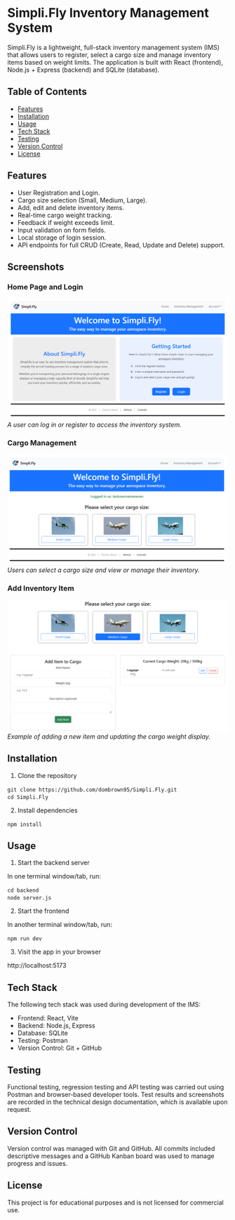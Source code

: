 # Simpli.Fly Inventory Management System

Simpli.Fly is a lightweight, full-stack inventory management system (IMS) that allows users to register, select a cargo size and manage inventory items based on weight limits. The application is built with React (frontend), Node.js + Express (backend) and SQLite (database).

## Table of Contents

- [Features](#features)
- [Installation](#installation)
- [Usage](#usage)
- [Tech Stack](#tech-stack)
- [Testing](#testing)
- [Version Control](#version-control)
- [License](#license)

## Features

- User Registration and Login.  
- Cargo size selection (Small, Medium, Large).  
- Add, edit and delete inventory items. 
- Real-time cargo weight tracking. 
- Feedback if weight exceeds limit. 
- Input validation on form fields.
- Local storage of login session. 
- API endpoints for full CRUD (Create, Read, Update and Delete) support.

## Screenshots

### Home Page and Login
![Home Page](/public/assets/images/home-page.png)
_A user can log in or register to access the inventory system._

### Cargo Management
![Cargo Page](/public/assets/images/cargo-page.png)
_Users can select a cargo size and view or manage their inventory._

### Add Inventory Item
![Add Item](/public/assets/images/cargo-manage.png)
_Example of adding a new item and updating the cargo weight display._

## Installation

1. Clone the repository

`git clone https://github.com/dombrown95/Simpli.Fly.git`</br>
`cd Simpli.Fly`

2. Install dependencies

`npm install`

## Usage

1. Start the backend server

In one terminal window/tab, run:

`cd backend`</br>
`node server.js`

2. Start the frontend

In another terminal window/tab, run:

`npm run dev`

3. Visit the app in your browser

http://localhost:5173 

## Tech Stack

The following tech stack was used during development of the IMS:

- Frontend: React, Vite
- Backend: Node.js, Express
- Database: SQLite
- Testing: Postman
- Version Control: Git + GitHub

## Testing

Functional testing, regression testing and API testing was carried out using Postman and browser-based developer tools. Test results and screenshots are recorded in the technical design documentation, which is available upon request.

## Version Control

Version control was managed with Git and GitHub. All commits included descriptive messages and a GitHub Kanban board was used to manage progress and issues.

## License

This project is for educational purposes and is not licensed for commercial use.
